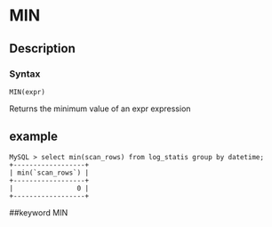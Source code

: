 # MIN
## Description
### Syntax

`MIN(expr)`


Returns the minimum value of an expr expression

## example
```
MySQL > select min(scan_rows) from log_statis group by datetime;
+------------------+
| min(`scan_rows`) |
+------------------+
|                0 |
+------------------+
```
##keyword
MIN
